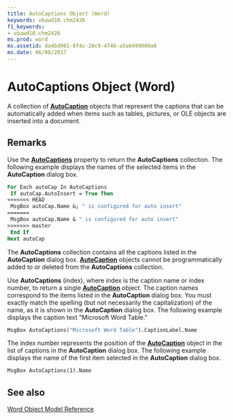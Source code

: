 ```yaml
---
title: AutoCaptions Object (Word)
keywords: vbawd10.chm2426
f1_keywords:
- vbawd10.chm2426
ms.prod: word
ms.assetid: da4bd001-8f4c-28c9-4f46-a5a6499000a8
ms.date: 06/08/2017
---
```



# AutoCaptions Object (Word)

A collection of  **[AutoCaption](Word.AutoCaption.md)** objects that represent the captions that can be automatically added when items such as tables, pictures, or OLE objects are inserted into a document.


## Remarks

Use the  **[AutoCaptions](Word.Application.AutoCaptions.md)** property to return the **AutoCaptions** collection. The following example displays the names of the selected items in the **AutoCaption** dialog box.


```vb
For Each autoCap In AutoCaptions 
 If autoCap.AutoInsert = True Then 
<<<<<<< HEAD
 MsgBox autoCap.Name &; " is configured for auto insert" 
=======
 MsgBox autoCap.Name & " is configured for auto insert" 
>>>>>>> master
 End If 
Next autoCap
```

The  **AutoCaptions** collection contains all the captions listed in the **AutoCaption** dialog box. **[AutoCaption](Word.AutoCaption.md)** objects cannot be programmatically added to or deleted from the **AutoCaptions** collection.

Use  **AutoCaptions** (index), where index is the caption name or index number, to return a single **[AutoCaption](Word.AutoCaption.md)** object. The caption names correspond to the items listed in the **AutoCaption** dialog box. You must exactly match the spelling (but not necessarily the capitalization) of the name, as it is shown in the **AutoCaption** dialog box. The following example displays the caption text "Microsoft Word Table."




```vb
MsgBox AutoCaptions("Microsoft Word Table").CaptionLabel.Name
```

The index number represents the position of the  **[AutoCaption](Word.AutoCaption.md)** object in the list of captions in the **AutoCaption** dialog box. The following example displays the name of the first item selected in the **AutoCaption** dialog box.




```vb
MsgBox AutoCaptions(1).Name
```


## See also


[Word Object Model Reference](./overview/Word/object-model.md)


